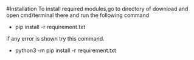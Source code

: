 #Installation
To install required modules,go to directory of download and open cmd/terminal there and run the following command

- pip install -r requirement.txt

if any error is shown try this command.
- python3 -m pip install -r requirement.txt 
